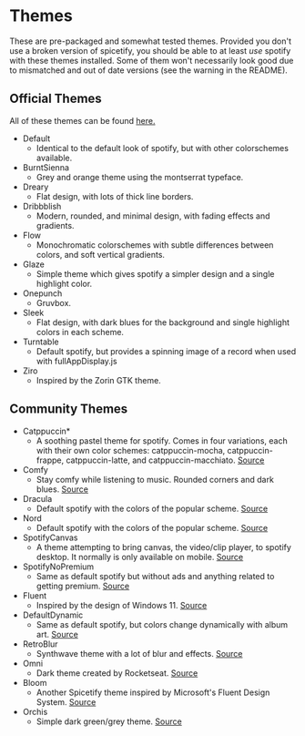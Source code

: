 # Themes
These are pre-packaged and somewhat tested themes. Provided you don't use a broken version of spicetify, you should be able to at least *use* spotify with these themes installed. Some of them won't necessarily look good due to mismatched and out of date versions (see the warning in the README).

## Official Themes
All of these themes can be found [here.](https://github.com/spicetify/spicetify-themes)
- Default
    - Identical to the default look of spotify, but with other colorschemes available.
- BurntSienna
    - Grey and orange theme using the montserrat typeface.
- Dreary
    - Flat design, with lots of thick line borders.
- Dribbblish
    - Modern, rounded, and minimal design, with fading effects and gradients.
- Flow
    - Monochromatic colorschemes with subtle differences between colors, and soft vertical gradients.
- Glaze
    - Simple theme which gives spotify a simpler design and a single highlight color.
- Onepunch
    - Gruvbox.
- Sleek
    - Flat design, with dark blues for the background and single highlight colors in each scheme.
- Turntable
    - Default spotify, but provides a spinning image of a record when used with fullAppDisplay.js
- Ziro
    - Inspired by the Zorin GTK theme.

## Community Themes
- Catppuccin*
    - A soothing pastel theme for spotify. Comes in four variations, each with their own color schemes: catppuccin-mocha, catppuccin-frappe, catppuccin-latte, and catppuccin-macchiato. [Source](https://github.com/catppuccin/spicetify)
- Comfy
    - Stay comfy while listening to music. Rounded corners and dark blues. [Source](https://github.com/Comfy-Themes/Spicetify)
- Dracula
    - Default spotify with the colors of the popular scheme. [Source](https://github.com/Darkempire78/Dracula-Spicetify)
- Nord
    - Default spotify with the colors of the popular scheme. [Source](https://github.com/Tetrax-10/Nord-Spotify)
- SpotifyCanvas
    - A theme attempting to bring canvas, the video/clip player, to spotify desktop. It normally is only available on mobile. [Source](https://github.com/itsmeow/Spicetify-Canvas)
- SpotifyNoPremium
    - Same as default spotify but without ads and anything related to getting premium. [Source](https://github.com/Daksh777/SpotifyNoPremium)
- Fluent
    - Inspired by the design of Windows 11. [Source](https://github.com/williamckha/spicetify-fluent)
- DefaultDynamic
    - Same as default spotify, but colors change dynamically with album art. [Source](https://github.com/JulienMaille/spicetify-dynamic-theme)
- RetroBlur
    - Synthwave theme with a lot of blur and effects. [Source](https://github.com/Motschen/Retroblur)
- Omni
    - Dark theme created by Rocketseat. [Source](https://github.com/getomni/spicetify)
- Bloom
    - Another Spicetify theme inspired by Microsoft's Fluent Design System. [Source](https://github.com/nimsandu/spicetify-bloom)
- Orchis
    - Simple dark green/grey theme. [Source](https://github.com/canbeardig/Spicetify-Orchis-Colours-v2)
